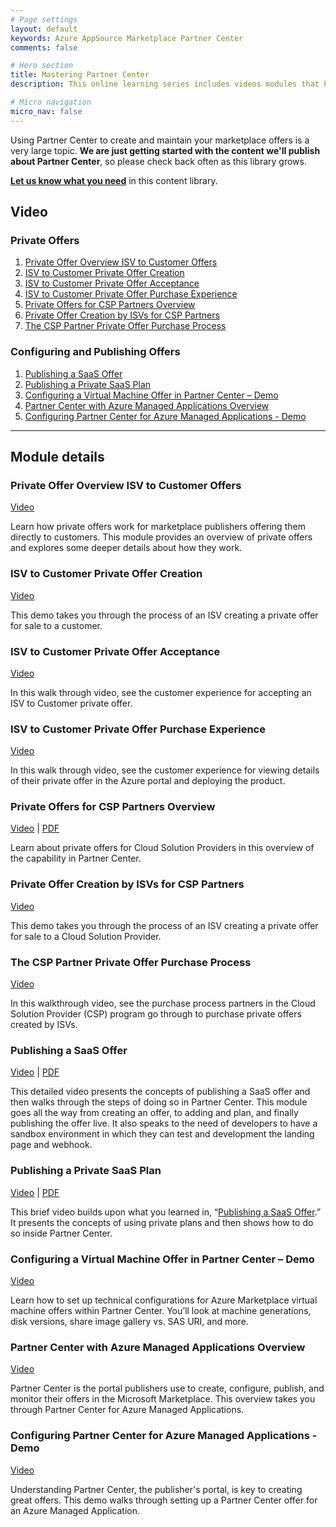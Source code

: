 ```yaml
---
# Page settings
layout: default
keywords: Azure AppSource Marketplace Partner Center
comments: false

# Hero section
title: Mastering Partner Center
description: This online learning series includes videos modules that help speed your time to publishing your offer on the Microsoft marketplace. If you are building an offer for the marketplace this learning series is for you.

# Micro navigation
micro_nav: false
---
```


Using Partner Center to create and maintain your marketplace offers is a very large topic. **We are just getting started with the content we'll publish about Partner Center**, so please check back often as this library grows.

**[Let us know what you need](https://forms.office.com/r/0gCrzhSMkw)** in this content library.

## Video


### Private Offers

<!-- no toc -->
1. [Private Offer Overview ISV to Customer Offers](#private-offer-overview-isv-to-customer-offers)
1. [ISV to Customer Private Offer Creation](#isv-to-customer-private-offer-creation)
1. [ISV to Customer Private Offer Acceptance](#isv-to-customer-private-offer-acceptance)
1. [ISV to Customer Private Offer Purchase Experience](#isv-to-customer-private-offer-purchase-experience)
1. [Private Offers for CSP Partners Overview](#private-offers-for-csp-partners-overview)
1. [Private Offer Creation by ISVs for CSP Partners](#private-offer-creation-by-isvs-for-csp-partners)
1. [The CSP Partner Private Offer Purchase Process](#the-csp-partner-private-offer-purchase-process)

### Configuring and Publishing Offers

<!-- no toc -->
1. [Publishing a SaaS Offer](#publishing-a-saas-offer)
1. [Publishing a Private SaaS Plan](#publishing-a-private-saas-plan)
1. [Configuring a Virtual Machine Offer in Partner Center – Demo](#configuring-a-virtual-machine-offer-in-partner-center--demo)
1. [Partner Center with Azure Managed Applications Overview](#partner-center-with-azure-managed-applications-overview)
1. [Configuring Partner Center for Azure Managed Applications - Demo](#configuring-partner-center-for-azure-managed-applications---demo)

---

## Module details

### Private Offer Overview ISV to Customer Offers

<a target="_blank" href="https://youtu.be/SNfEMKNmstY">Video</a>

Learn how private offers work for marketplace publishers offering them directly to customers. This module provides an overview of private offers and explores some deeper details about how they work.

### ISV to Customer Private Offer Creation

<a target="_blank" href="https://youtu.be/WPSM2_v4JuE">Video</a>

This demo takes you through the process of an ISV creating a private offer for sale to a customer.

### ISV to Customer Private Offer Acceptance

<a target="_blank" href="https://youtu.be/HWpLOOtfWZs">Video</a>

In this walk through video, see the customer experience for accepting an ISV to Customer private offer.

### ISV to Customer Private Offer Purchase Experience

<a target="_blank" href="https://youtu.be/mPX7gqdHqBk">Video</a>

In this walk through video, see the customer experience for viewing details of their private offer in the Azure portal and deploying the product.

### Private Offers for CSP Partners Overview

<a target="_blank" href="https://youtu.be/FWfpAZsPyzg">Video</a> | [PDF](./pdfs/2.0-csp-private-offer-overview.pdf)

Learn about private offers for Cloud Solution Providers in this overview of the capability in Partner Center.

### Private Offer Creation by ISVs for CSP Partners

<a target="_blank" href="https://youtu.be/B0ZPXrE_aio">Video</a>

This demo takes you through the process of an ISV creating a private offer for sale to a Cloud Solution Provider. 

### The CSP Partner Private Offer Purchase Process

<a target="_blank" href="https://youtu.be/1GM_YrUHVT4">Video</a>

In this walkthrough video, see the purchase process partners in the Cloud Solution Provider (CSP) program go through to purchase private offers created by ISVs.

### Publishing a SaaS Offer

<a target="_blank" href="https://youtu.be/AnZDa0Z1z8I">Video</a> | [PDF](../saas/pdfs//03.1-Publishing-a-SaaS-Offer.pdf)

This detailed video presents the concepts of publishing a SaaS offer and then walks through the steps of doing so in Partner Center. This module goes all the way from creating an offer, to adding and plan, and finally publishing the offer live. It also speaks to the need of developers to have a sandbox environment in which they can test and development the landing page and webhook.

### Publishing a Private SaaS Plan

<a target="_blank" href="https://youtu.be/67E7LPL_aic">Video</a> | [PDF](../saas/pdfs/03.2-Publishing-Private-SaaS-Plan.pdf)

This brief video builds upon what you learned in, “[Publishing a SaaS Offer](#publishing-a-saas-offer).” It presents the concepts of using private plans and then shows how to do so inside Partner Center.

### Configuring a Virtual Machine Offer in Partner Center – Demo

<a target="_blank" href="https://youtu.be/AiP5MCOMU_E">Video</a>

Learn how to set up technical configurations for Azure Marketplace virtual machine offers within Partner Center. You’ll look at machine generations, disk versions, share image gallery vs. SAS URI, and more.

### Partner Center with Azure Managed Applications Overview

<a target="_blank" href="https://youtu.be/N8fgRAoMTNo">Video</a>

Partner Center is the portal publishers use to create, configure, publish, and monitor their offers in the Microsoft Marketplace. This overview takes you through Partner Center for Azure Managed Applications.

### Configuring Partner Center for Azure Managed Applications - Demo

<a target="_blank" href="https://youtu.be/irtf86eV5Ak">Video</a>

Understanding Partner Center, the publisher's portal, is key to creating great offers. This demo walks through setting up a Partner Center offer for an Azure Managed Application.